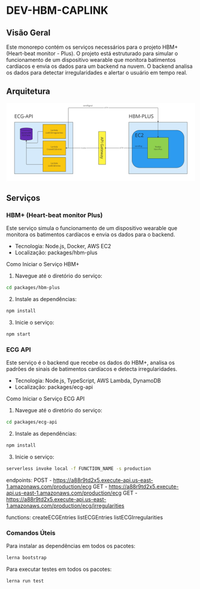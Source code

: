 # DEV-HBM-CAPLINK

## Visão Geral

Este monorepo contém os serviços necessários para o projeto HBM+ (Heart-beat monitor - Plus). O projeto está estruturado para simular o funcionamento de um dispositivo wearable que monitora batimentos cardíacos e envia os dados para um backend na nuvem. O backend analisa os dados para detectar irregularidades e alertar o usuário em tempo real.

## Arquitetura

![alt text](<HBM-Plus Arch.jpg>)

## Serviços

### HBM+ (Heart-beat monitor Plus)

Este serviço simula o funcionamento de um dispositivo wearable que monitora os batimentos cardíacos e envia os dados para o backend.

- Tecnologia: Node.js, Docker, AWS EC2
- Localização: packages/hbm-plus

Como Iniciar o Serviço HBM+

1. Navegue até o diretório do serviço:

```sh
cd packages/hbm-plus
```

2. Instale as dependências:

```sh
npm install
```

3. Inicie o serviço:

```sh
npm start
```

### ECG API

Este serviço é o backend que recebe os dados do HBM+, analisa os padrões de sinais de batimentos cardíacos e detecta irregularidades.

- Tecnologia: Node.js, TypeScript, AWS Lambda, DynamoDB
- Localização: packages/ecg-api

Como Iniciar o Serviço ECG API

1. Navegue até o diretório do serviço:

```sh
cd packages/ecg-api
```

2. Instale as dependências:

```sh
npm install
```

3. Inicie o serviço:

```sh
serverless invoke local -f FUNCTION_NAME -s production
```

endpoints:
  POST - https://a88r9td2x5.execute-api.us-east-1.amazonaws.com/production/ecg
  GET - https://a88r9td2x5.execute-api.us-east-1.amazonaws.com/production/ecg
  GET - https://a88r9td2x5.execute-api.us-east-1.amazonaws.com/production/ecg/irregularities

functions:
  createECGEntries
  listECGEntries
  listECGIrregularities

### Comandos Úteis

Para instalar as dependências em todos os pacotes:

```sh
lerna bootstrap
```

Para executar testes em todos os pacotes:

```sh
lerna run test
```
